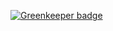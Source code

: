 

[![Greenkeeper badge](https://badges.greenkeeper.io/stableShip/jade_demo.svg)](https://greenkeeper.io/)